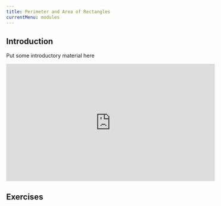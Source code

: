 ```yaml
---
title: Perimeter and Area of Rectangles
currentMenu: modules
---
```


## Introduction  

Put some introductory material here

<div class="youtube-wrapper"><iframe width="560" height="315" src="https://www.youtube.com/embed/LoaBd-sPzkU?rel=0" frameborder="0" allowfullscreen></iframe></div>

## Exercises